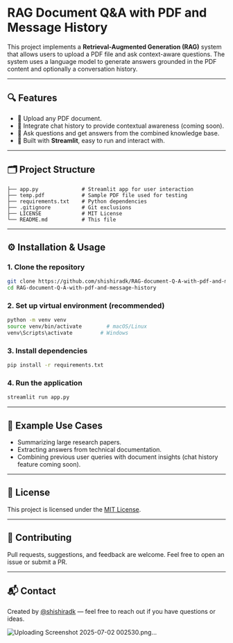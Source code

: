 # RAG Document Q&A with PDF and Message History

This project implements a **Retrieval-Augmented Generation (RAG)** system that allows users to upload a PDF file and ask context-aware questions. The system uses a language model to generate answers grounded in the PDF content and optionally a conversation history.

---

## 🔍 Features

- 📄 Upload any PDF document.
- 💬 Integrate chat history to provide contextual awareness (coming soon).
- 🧠 Ask questions and get answers from the combined knowledge base.
- 🚀 Built with **Streamlit**, easy to run and interact with.

---

## 🗂️ Project Structure

```
├── app.py              # Streamlit app for user interaction
├── temp.pdf            # Sample PDF file used for testing
├── requirements.txt    # Python dependencies
├── .gitignore          # Git exclusions
├── LICENSE             # MIT License
└── README.md           # This file
```

---

## ⚙️ Installation & Usage

### 1. Clone the repository

```bash
git clone https://github.com/shishiradk/RAG-document-Q-A-with-pdf-and-message-history.git
cd RAG-document-Q-A-with-pdf-and-message-history
```

### 2. Set up virtual environment (recommended)

```bash
python -m venv venv
source venv/bin/activate        # macOS/Linux
venv\Scripts\activate         # Windows
```

### 3. Install dependencies

```bash
pip install -r requirements.txt
```

### 4. Run the application

```bash
streamlit run app.py
```

---

## 📌 Example Use Cases

- Summarizing large research papers.
- Extracting answers from technical documentation.
- Combining previous user queries with document insights (chat history feature coming soon).

---

## 📄 License

This project is licensed under the [MIT License](LICENSE).

---

## 🤝 Contributing

Pull requests, suggestions, and feedback are welcome. Feel free to open an issue or submit a PR.

---

## 📬 Contact

Created by [@shishiradk](https://github.com/shishiradk) — feel free to reach out if you have questions or ideas.



![Uploading Screenshot 2025-07-02 002530.png…]()

